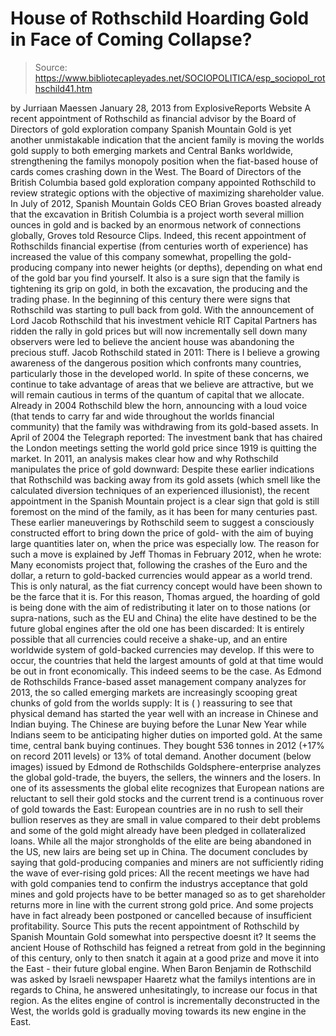 # House of Rothschild Hoarding Gold in Face of Coming Collapse?

> Source: https://www.bibliotecapleyades.net/SOCIOPOLITICA/esp_sociopol_rothschild41.htm

by Jurriaan Maessen
January 28, 2013
from
ExplosiveReports Website
A recent
appointment of
Rothschild
as financial advisor by the Board of Directors of gold exploration company
Spanish Mountain Gold is yet another unmistakable indication that the
ancient family is moving the worlds gold supply to both emerging markets
and Central Banks worldwide, strengthening the familys monopoly position
when the fiat-based house of cards comes crashing down in the West.
The Board of Directors of the British Columbia
based gold exploration company
appointed Rothschild to review strategic options with the objective of
maximizing shareholder value.
In July of 2012, Spanish Mountain Golds CEO
Brian Groves boasted already that the excavation in British Columbia is
a project worth several million ounces in gold and is backed by an
enormous network of connections globally,
Groves told Resource Clips.
Indeed, this recent appointment of Rothschilds
financial expertise (from centuries worth of experience) has increased the
value of this company somewhat, propelling the gold-producing company into
newer heights (or depths), depending on what end of the gold bar you find
yourself. It also is a sure sign that the family is tightening its grip on
gold, in both the excavation, the producing and the trading phase.
In the beginning of this century there were
signs that Rothschild was starting to pull back from gold.
With the announcement of Lord Jacob Rothschild
that his investment vehicle RIT Capital Partners has ridden the rally in
gold prices but will now incrementally sell down many observers were led to
believe the ancient house was abandoning the precious stuff.
Jacob Rothschild
stated in 2011:
There is I believe a growing
awareness of the dangerous position which confronts many countries,
particularly those in the developed world.
In spite of these concerns,
we continue to take advantage of areas that we believe are attractive,
but we will remain cautious in terms of the quantum of capital that we
allocate.
Already in 2004 Rothschild blew the horn,
announcing with a loud voice (that tends to carry far and wide throughout
the worlds financial community) that the family was withdrawing from its
gold-based assets.
In April of 2004 the
Telegraph reported:
The investment bank that has chaired the
London meetings setting the world gold price since 1919 is quitting the
market.
In 2011, an analysis makes clear how and why
Rothschild manipulates the price of gold downward:
Despite these earlier indications that
Rothschild was backing away from its gold assets (which smell like the
calculated diversion techniques of an experienced illusionist), the recent
appointment in the Spanish Mountain project is a clear sign that gold is
still foremost on the mind of the family, as it has been for many centuries
past.
These earlier maneuverings by Rothschild seem to
suggest a consciously constructed effort to bring down the price of gold-
with the aim of buying large quantities later on, when the price was
especially low.
The reason for such a move is
explained by Jeff Thomas in February 2012, when
he wrote:
Many economists project that, following the
crashes of the Euro and the dollar, a return to gold-backed currencies
would appear as a world trend. This is only natural, as the fiat
currency concept would have been shown to be the farce that it is.
For this reason, Thomas argued, the hoarding of
gold is being done with the aim of redistributing it later on to those
nations (or supra-nations, such as the EU and China) the elite have destined
to be the future global engines after the old one has been discarded:
It is entirely possible that all currencies
could receive a shake-up, and an entire worldwide system of gold-backed
currencies may develop. If this were to occur, the countries that held
the largest amounts of gold at that time would be out in front
economically.
This indeed seems to be the case.
As Edmond de Rothschilds France-based
asset management company
analyzes for 2013, the so called emerging markets are increasingly
scooping great chunks of gold from the worlds supply:
It is (
) reassuring to see that
physical demand has started the year well with an increase in Chinese
and Indian buying. The Chinese are buying before the Lunar New Year
while Indians seem to be anticipating higher duties on imported gold.
At
the same time, central bank buying continues. They bought 536 tonnes in
2012 (+17% on record 2011 levels) or 13% of total demand.
Another document (below images) issued by Edmond
de Rothschilds Goldsphere-enterprise analyzes the global gold-trade, the
buyers, the sellers, the winners and the losers.
In one of its assessments
the global elite recognizes that European nations are reluctant to sell
their gold stocks and the current trend is a continuous rover of gold
towards the East:
European countries are in no rush to sell
their bullion reserves as they are small in value compared to their debt
problems and some of the gold might already have been pledged in
collateralized loans.
While all the major strongholds of the elite are
being abandoned in the US, new lairs are being set up in China.
The document concludes by saying that
gold-producing companies and miners are not sufficiently riding the wave of
ever-rising gold prices:
All the recent meetings we have had with
gold companies tend to confirm the industrys acceptance that gold mines
and gold projects have to be better managed so as to get shareholder
returns more in line with the current strong gold price.
And some
projects have in fact already been postponed or cancelled because of
insufficient profitability.
Source
This puts the recent appointment of Rothschild
by Spanish Mountain Gold somewhat into perspective doesnt it?
It seems the ancient
House of Rothschild has
feigned a retreat from gold in the beginning of this century, only to then
snatch it again at a good prize and move it into the East - their future
global engine.
When Baron Benjamin de Rothschild was asked by
Israeli newspaper
Haaretz what the familys intentions are in regards to China, he
answered unhesitatingly,
to increase our focus in that region.
As the elites engine of control is
incrementally deconstructed in the West, the worlds gold is gradually
moving towards its new engine in the East.
